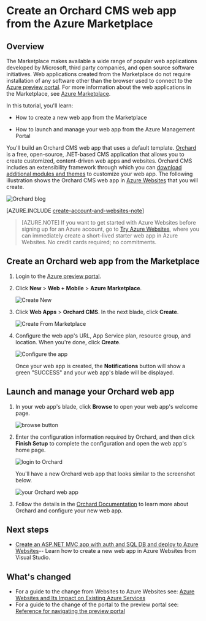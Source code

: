 <properties 
	pageTitle="Create an Orchard CMS web app from the Azure Marketplace" 
	description="A tutorial that teaches you how to create a new web app in Azure. Also learn how to launch and manage your web app using the Azure Management Portal." 
	tags="azure-portal"
	services="app-service\web" 
	documentationCenter=".net" 
	authors="tfitzmac" 
	manager="wpickett" 
	editor=""/>

<tags
	ms.service="app-service-web"
	ms.date="08/03/2015"
	wacn.date=""/>

# Create an Orchard CMS web app from the Azure Marketplace

## Overview

The Marketplace makes available a wide range of popular web applications developed by Microsoft, third party companies, and open source software initiatives. Web applications created from the Marketplace do not require installation of any software other than the browser used to connect to the [Azure preview portal](https://manage.windowsazure.cn/). For more information about the web applications in the Marketplace, see [Azure Marketplace](/marketplace/).

In this tutorial, you'll learn:

- How to create a new web app from the Marketplace

- How to launch and manage your web app from the Azure Management Portal
 
You'll build an Orchard CMS web app that uses a default template. [Orchard](http://www.orchardproject.net/) is a free, open-source, .NET-based CMS application that allows you to create customized, content-driven web apps and websites. Orchard CMS includes an extensibility framework through which you can [download additional modules and themes](http://gallery.orchardproject.net/) to customize your web app. The following illustration shows the Orchard CMS web app in [Azure Websites](/documentation/services/web-sites/) that you will create.

![Orchard blog][13]

[AZURE.INCLUDE [create-account-and-websites-note](../includes/create-account-and-websites-note.md)]

>[AZURE.NOTE] If you want to get started with Azure Websites before signing up for an Azure account, go to [Try Azure Websites](http://go.microsoft.com/fwlink/?LinkId=523751), where you can immediately create a short-lived starter web app in Azure Websites. No credit cards required; no commitments.

## Create an Orchard web app from the Marketplace

1. Login to the [Azure preview portal](http://manage.windowsazure.cn).

2. Click **New** > **Web + Mobile** > **Azure Marketplace**.
	
	![Create New][1]

3. Click **Web Apps** > **Orchard CMS**. In the next blade, click **Create**.
	
	![Create From Marketplace][2]

4. Configure the web app's URL, App Service plan, resource group, and location. When you're done, click **Create**.
	
	![Configure the app][3]

	Once your web app is created, the **Notifications** button will show a green "SUCCESS" and your web app's blade will be displayed.

## Launch and manage your Orchard web app

1. In your web app's blade, click **Browse** to open your web app's welcome page.

	![browse button][12]

2. Enter the configuration information required by Orchard, and then click **Finish Setup** to complete the configuration and open the web app's home page.

	![login to Orchard][7]

	You'll have a new Orchard web app that looks similar to the screenshot below.  

	![your Orchard web app][13]

3. Follow the details in the [Orchard Documentation](http://docs.orchardproject.net/) to learn more about Orchard and configure your new web app.

## Next steps

* [Create an ASP.NET MVC app with auth and SQL DB and deploy to Azure Websites](web-sites-dotnet-deploy-aspnet-mvc-app-membership-oauth-sql-database)-- Learn how to create a new web app in Azure Websites from Visual Studio.

## What's changed
* For a guide to the change from Websites to Azure Websites see: [Azure Websites and Its Impact on Existing Azure Services](/documentation/services/web-sites/)
* For a guide to the change of the portal to the preview portal see: [Reference for navigating the preview portal](https://manage.windowsazure.cn/)

[1]: ./media/web-sites-dotnet-orchard-cms-gallery/orchardgallery-01.png
[2]: ./media/web-sites-dotnet-orchard-cms-gallery/orchardgallery-02.png
[3]: ./media/web-sites-dotnet-orchard-cms-gallery/orchardgallery-03.png
[4]: ./media/web-sites-dotnet-orchard-cms-gallery/orchardgallery-04.png
[5]: ./media/web-sites-dotnet-orchard-cms-gallery/orchardgallery-05.png
[7]: ./media/web-sites-dotnet-orchard-cms-gallery/orchardgallery-07.png
[12]: ./media/web-sites-dotnet-orchard-cms-gallery/orchardgallery-12.png
[13]: ./media/web-sites-dotnet-orchard-cms-gallery/orchardgallery-08.png


 
